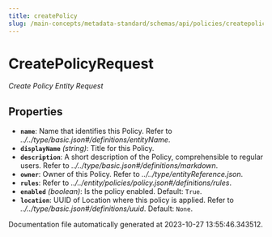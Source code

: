 ```yaml
---
title: createPolicy
slug: /main-concepts/metadata-standard/schemas/api/policies/createpolicy
---
```


# CreatePolicyRequest

*Create Policy Entity Request*

## Properties

- **`name`**: Name that identifies this Policy. Refer to *../../type/basic.json#/definitions/entityName*.
- **`displayName`** *(string)*: Title for this Policy.
- **`description`**: A short description of the Policy, comprehensible to regular users. Refer to *../../type/basic.json#/definitions/markdown*.
- **`owner`**: Owner of this Policy. Refer to *../../type/entityReference.json*.
- **`rules`**: Refer to *../../entity/policies/policy.json#/definitions/rules*.
- **`enabled`** *(boolean)*: Is the policy enabled. Default: `True`.
- **`location`**: UUID of Location where this policy is applied. Refer to *../../type/basic.json#/definitions/uuid*. Default: `None`.


Documentation file automatically generated at 2023-10-27 13:55:46.343512.
